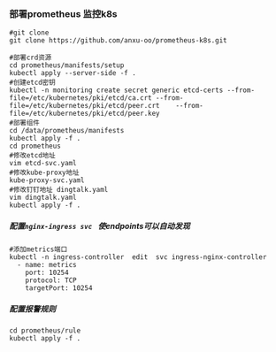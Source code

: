 ### 部署prometheus 监控k8s

```shell
#git clone
git clone https://github.com/anxu-oo/prometheus-k8s.git

```

```shell
#部署crd资源
cd prometheus/manifests/setup
kubectl apply --server-side -f .
#创建etcd密钥
kubectl -n monitoring create secret generic etcd-certs --from-file=/etc/kubernetes/pki/etcd/ca.crt --from-file=/etc/kubernetes/pki/etcd/peer.crt    --from-file=/etc/kubernetes/pki/etcd/peer.key
#部署组件
cd /data/prometheus/manifests
kubectl apply -f .
cd prometheus
#修改etcd地址
vim etcd-svc.yaml  
#修改kube-proxy地址
kube-proxy-svc.yaml
#修改钉钉地址 dingtalk.yaml  
vim dingtalk.yaml
kubectl apply -f .
```

##### 配置`nginx-ingress svc ` 使endpoints可以自动发现

```shell
#添加metrics端口 
kubectl -n ingress-controller  edit  svc ingress-nginx-controller
  - name: metrics
    port: 10254
    protocol: TCP
    targetPort: 10254
```

##### 配置报警规则

```shell
cd prometheus/rule
kubectl apply -f .
```

